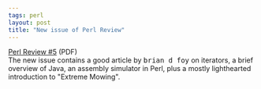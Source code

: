 ```yaml
---
tags: perl
layout: post
title: "New issue of Perl Review"
---
```




<a href="http://www.theperlreview.com/Issues/The_Perl_Review_0_5.pdf">Perl Review #5</a> (PDF)<br>
The new issue contains a good article by <tt>brian d foy</tt> on iterators, a brief overview of Java, an assembly simulator in Perl, plus a mostly lighthearted introduction to "Extreme Mowing".


